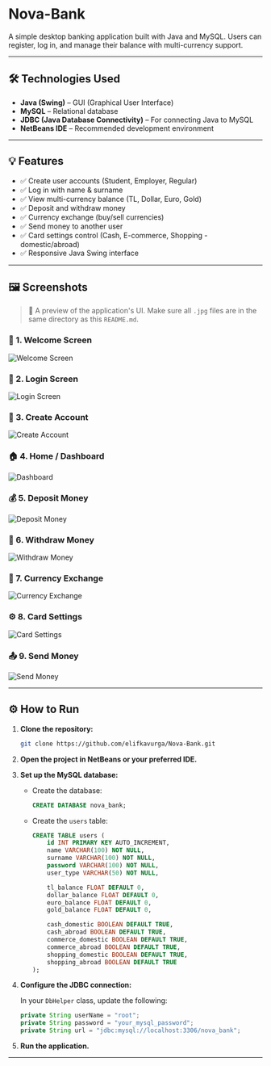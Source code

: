 # Nova-Bank

A simple desktop banking application built with Java and MySQL. Users can register, log in, and manage their balance with multi-currency support.

---

## 🛠️ Technologies Used

- **Java (Swing)** – GUI (Graphical User Interface)
- **MySQL** – Relational database
- **JDBC (Java Database Connectivity)** – For connecting Java to MySQL
- **NetBeans IDE** – Recommended development environment

---

## 💡 Features

- ✅ Create user accounts (Student, Employer, Regular)
- ✅ Log in with name & surname
- ✅ View multi-currency balance (TL, Dollar, Euro, Gold)
- ✅ Deposit and withdraw money
- ✅ Currency exchange (buy/sell currencies)
- ✅ Send money to another user
- ✅ Card settings control (Cash, E-commerce, Shopping - domestic/abroad)
- ✅ Responsive Java Swing interface

---

## 🖼️ Screenshots

> 📸 A preview of the application's UI. Make sure all `.jpg` files are in the same directory as this `README.md`.

### 🏦 1. Welcome Screen
![Welcome Screen](photo1.jpg)

### 🔐 2. Login Screen
![Login Screen](photo2.jpg)

### 📝 3. Create Account
![Create Account](photo3.jpg)

### 🏠 4. Home / Dashboard
![Dashboard](photo4.jpg)

### 💰 5. Deposit Money
![Deposit Money](photo5.jpg)

### 💸 6. Withdraw Money
![Withdraw Money](photo6.jpg)

### 💱 7. Currency Exchange
![Currency Exchange](photo7.jpg)

### ⚙️ 8. Card Settings
![Card Settings](photo8.jpg)

### 📤 9. Send Money
![Send Money](photo9.jpg)

---

## ⚙️ How to Run

1. **Clone the repository:**
   ```bash
   git clone https://github.com/elifkavurga/Nova-Bank.git
   ```

2. **Open the project in NetBeans or your preferred IDE.**

3. **Set up the MySQL database:**

   - Create the database:
     ```sql
     CREATE DATABASE nova_bank;
     ```

   - Create the `users` table:
     ```sql
     CREATE TABLE users (
         id INT PRIMARY KEY AUTO_INCREMENT,
         name VARCHAR(100) NOT NULL,
         surname VARCHAR(100) NOT NULL,
         password VARCHAR(100) NOT NULL,
         user_type VARCHAR(50) NOT NULL,

         tl_balance FLOAT DEFAULT 0,
         dollar_balance FLOAT DEFAULT 0,
         euro_balance FLOAT DEFAULT 0,
         gold_balance FLOAT DEFAULT 0,

         cash_domestic BOOLEAN DEFAULT TRUE,
         cash_abroad BOOLEAN DEFAULT TRUE,
         commerce_domestic BOOLEAN DEFAULT TRUE,
         commerce_abroad BOOLEAN DEFAULT TRUE,
         shopping_domestic BOOLEAN DEFAULT TRUE,
         shopping_abroad BOOLEAN DEFAULT TRUE
     );
     ```

4. **Configure the JDBC connection:**

   In your `DbHelper` class, update the following:
   ```java
   private String userName = "root";
   private String password = "your_mysql_password";
   private String url = "jdbc:mysql://localhost:3306/nova_bank";
   ```

5. **Run the application.**

---
